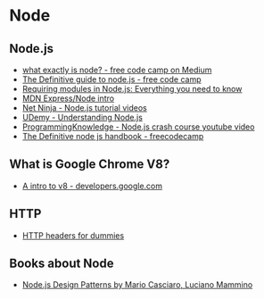 # Node

## Node.js
- [what exactly is node? - free code camp on Medium](https://medium.freecodecamp.org/what-exactly-is-node-js-ae36e97449f5)
- [The Definitive guide to node.js - free code camp](https://medium.freecodecamp.org/the-definitive-node-js-handbook-6912378afc6e)
- [Requiring modules in Node.js: Everything you need to know](https://medium.freecodecamp.org/requiring-modules-in-node-js-everything-you-need-to-know-e7fbd119be8)
- [MDN Express/Node intro](https://developer.mozilla.org/en-US/docs/Learn/Server-side/Express_Nodejs/Introduction)
- [Net Ninja - Node.js tutorial videos](https://www.youtube.com/playlist?list=PL4cUxeGkcC9gcy9lrvMJ75z9maRw4byYp)
- [UDemy - Understanding Node.js](https://www.udemy.com/understand-nodejs/)
- [ProgrammingKnowledge - Node.js crash course youtube video](https://www.youtube.com/watch?v=q-JVfek1fc0)
- [The Definitive node js handbook - freecodecamp](https://medium.freecodecamp.org/the-definitive-node-js-handbook-6912378afc6e)


## What is Google Chrome V8?
- [A intro to v8 - developers.google.com](https://developers.google.com/v8/intro)

## HTTP
- [HTTP headers for dummies](https://code.tutsplus.com/tutorials/http-headers-for-dummies--net-8039)

## Books about Node
- [Node.js Design Patterns by Mario Casciaro, Luciano Mammino
](https://www.packtpub.com/web-development/nodejs-design-patterns-second-edition)